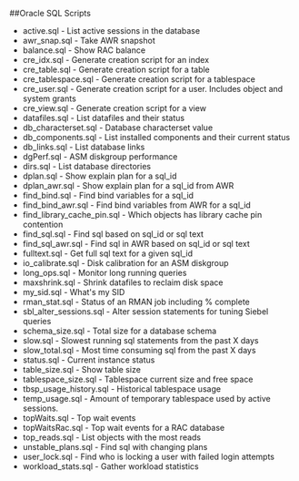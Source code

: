 ##Oracle SQL Scripts
- active.sql - List active sessions in the database
- awr_snap.sql - Take AWR snapshot
- balance.sql - Show RAC balance
- cre_idx.sql - Generate creation script for an index
- cre_table.sql - Generate creation script for a table
- cre_tablespace.sql - Generate creation script for a tablespace
- cre_user.sql - Generate creation script for a user.  Includes object and system grants
- cre_view.sql - Generate creation script for a view
- datafiles.sql - List datafiles and their status
- db_characterset.sql - Database characterset value
- db_components.sql - List installed components and their current status
- db_links.sql - List database links
- dgPerf.sql - ASM diskgroup performance
- dirs.sql - List database directories
- dplan.sql - Show explain plan for a sql_id
- dplan_awr.sql - Show explain plan for a sql_id from AWR
- find_bind.sql - Find bind variables for a sql_id
- find_bind_awr.sql - Find bind variables from AWR for a sql_id
- find_library_cache_pin.sql - Which objects has library cache pin contention
- find_sql.sql - Find sql based on sql_id or sql text
- find_sql_awr.sql - Find sql in AWR based on sql_id or sql text
- fulltext.sql - Get full sql text for a given sql_id
- io_calibrate.sql - Disk calibration for an ASM diskgroup
- long_ops.sql - Monitor long running queries
- maxshrink.sql - Shrink datafiles to reclaim disk space
- my_sid.sql - What's my SID
- rman_stat.sql - Status of an RMAN job including % complete
- sbl_alter_sessions.sql - Alter session statements for tuning Siebel queries
- schema_size.sql - Total size for a database schema
- slow.sql - Slowest running sql statements from the past X days
- slow_total.sql - Most time consuming sql from the past X days
- status.sql - Current instance status
- table_size.sql - Show table size
- tablespace_size.sql - Tablespace current size and free space
- tbsp_usage_history.sql - Historical tablespace usage
- temp_usage.sql - Amount of temporary tablespace used by active sessions.
- topWaits.sql - Top wait events
- topWaitsRac.sql - Top wait events for a RAC database
- top_reads.sql - List objects with the most reads
- unstable_plans.sql - Find sql with changing plans
- user_lock.sql - Find who is locking a user with failed login attempts
- workload_stats.sql - Gather workload statistics
